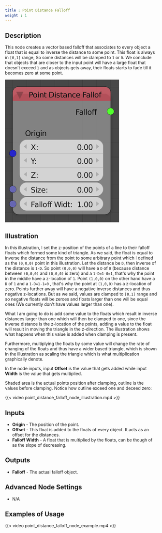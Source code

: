 ```yaml
---
title : Point Distance Falloff
weight : 1
---
```


## Description

This node creates a vector based falloff that associates to every object
a float that is equal to inverse the distance to some point. This float
is always in `[0,1]` range, So some distances will be clamped to `1` or
`0`. We conclude that objects that are closer to the input point will
have a large float that doesn't exceed `1` and as objects gets away,
their floats starts to fade till it becomes zero at some point.

![image](point_distance_falloff_node.png)

## Illustration

In this illustration, I set the z-position of the points of a line to
their falloff floats which formed some kind of triangle. As we said, the
float is equal to inverse the distance from the point to some arbitrary
point which I defined as the `(0,0,0)` point in this illustration. Let
the distance be `D`, then inverse of the distance is `1-D`. So point
`(0,0,0)` will have a `D` of `0` (because distance between `(0,0,0)` and
`(0,0,0)` is zero) and a `1-D=1-0=1`, that's why the point in the middle
have a z-location of `1`. Point `(1,0,0)` on the other hand have a `D`
of `1` and a `1-D=1-1=0` , that's why the point at `(1,0,0)` has a
z-location of zero. Points further away will have a negative inverse
distances and thus negative z-locations. But as we said, values are
clamped to `[0,1]` range and so negative floats will be zeroes and
floats larger than one will be equal ones (We currently don't have
values larger than one).

What I am going to do is add some value to the floats which result in
inverse distances larger than one which will then be clamped to one,
since the inverse distance is the z-location of the points, adding a
value to the float will result in moving the triangle in the
z-direction. The illustration shows what happens when this value is
added when clamping is present.

Furthermore, multiplying the floats by some value will change the rate
of changing of the floats and thus have a wider based triangle, which is
shown in the illustration as scaling the triangle which is what
multiplication graphically denote.

In the node inputs, input **Offset** is the value that gets added while
input **Width** is the value that gets multiplied.

Shaded area is the actual points position after clamping, outline is the
values before clamping. Notice how outline exceed one and deceed zero:

{{< video point_distance_falloff_node_illustration.mp4 >}}

## Inputs

- **Origin** - The position of the point.
- **Offset** - This float is added to the floats of every object. It
    acts as an offset for the distances.
- **Falloff Width** - A float that is multiplied by the floats, can be
    though of as the slope of decreasing.

## Outputs

- **Falloff** - The actual falloff object.

## Advanced Node Settings

- N/A

## Examples of Usage

{{< video point_distance_falloff_node_example.mp4 >}}
